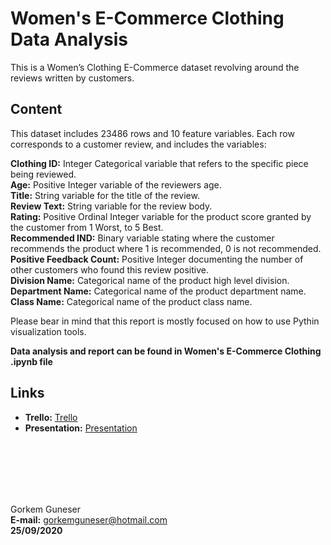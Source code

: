 # **Women's E-Commerce Clothing Data Analysis** <br>
This is a Women’s Clothing E-Commerce dataset revolving around the reviews written by customers.

## **Content**<br>
This dataset includes 23486 rows and 10 feature variables. Each row corresponds to a customer review, and includes the variables:<br>

**Clothing ID:** Integer Categorical variable that refers to the specific piece being reviewed.<br>
**Age:** Positive Integer variable of the reviewers age.<br>
**Title:** String variable for the title of the review.<br>
**Review Text:** String variable for the review body.<br>
**Rating:** Positive Ordinal Integer variable for the product score granted by the customer from 1 Worst, to 5 Best.<br>
**Recommended IND:** Binary variable stating where the customer recommends the product where 1 is recommended, 0 is not recommended.<br>
**Positive Feedback Count:** Positive Integer documenting the number of other customers who found this review positive.<br>
**Division Name:** Categorical name of the product high level division.<br>
**Department Name:** Categorical name of the product department name.<br>
**Class Name:** Categorical name of the product class name.<br>

Please bear in mind that this report is mostly focused on how to use Pythin visualization tools.<br>

**Data analysis and report can be found in Women's E-Commerce Clothing .ipynb file** 

## **Links**
- **Trello:** [Trello](https://trello.com/b/rU56XUNb/womens-e-commerce-clothing)
- **Presentation:** [Presentation](https://docs.google.com/presentation/d/1J2xE93fW6hDuRbb0YOTuN5hVM-VZGfz5iRrFlnaxPA4/edit#slide=id.g9b308ab400_0_112)

<br>
<br>
<br>
<br>
<br>


Gorkem Guneser<br>
**E-mail:** gorkemguneser@hotmail.com<br>
**25/09/2020**
